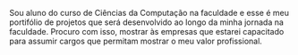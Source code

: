 Sou aluno do curso de Ciências da Computação na faculdade e esse é meu portifólio
de projetos que será desenvolvido ao longo da minha jornada na faculdade. 
Procuro com isso, mostrar às empresas que estarei capacitado para assumir
cargos que permitam mostrar o meu valor profissional.
